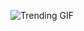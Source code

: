 ![Trending GIF](https://media0.giphy.com/media/v1.Y2lkPThiYjIxNzcyZTFteGk2N2RtM3dkbXpjbnFubzZ6MzFzdGRyd29xYmdoc2lmamJjbiZlcD12MV9naWZzX3NlYXJjaCZjdD1n/rplvK3z0IzLqBxVJWk/giphy.gif)

